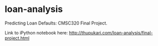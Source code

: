 # loan-analysis

Predicting Loan Defaults: CMSC320 Final Project. 

Link to iPython notebook here: http://thupukari.com/loan-analysis/final-project.html
